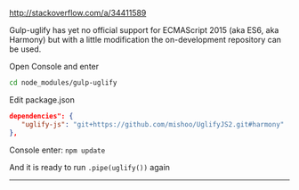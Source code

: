 http://stackoverflow.com/a/34411589

Gulp-uglify has yet no official support for ECMAScript 2015 (aka ES6, aka Harmony) but with a little modification the on-development repository can be used.

Open Console and enter
```bash
cd node_modules/gulp-uglify
```

Edit package.json
```json
dependencies": {
   "uglify-js": "git+https://github.com/mishoo/UglifyJS2.git#harmony"
},
```

Console enter:
`npm update`

And it is ready to run `.pipe(uglify())` again

---

